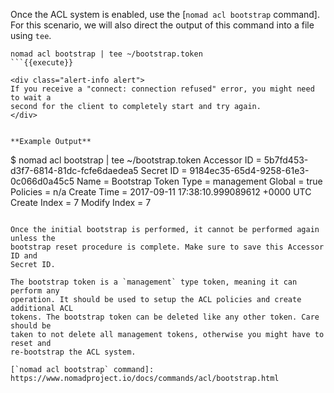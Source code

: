 <style type="text/css">
  .lang-screenshot { -webkit-touch-callout: none; -webkit-user-select: none; -khtml-user-select: none; -moz-user-select: none; -ms-user-select: none; user-select: none; }
  .alert { position: relative; padding: .75rem 1.25rem; margin-bottom: 1rem; border: 1px solid transparent; border-radius: .25rem; }
  .alert-info    { color: #0c5460; background-color: #d1ecf1; border-color: #bee5eb; }
</style>

Once the ACL system is enabled, use the [`nomad acl bootstrap` command]. For
this scenario, we will also direct the output of this command into a file using
`tee`.

```shell
nomad acl bootstrap | tee ~/bootstrap.token
```{{execute}}

<div class="alert-info alert">
If you receive a "connect: connection refused" error, you might need to wait a
second for the client to completely start and try again.
</div>


**Example Output**

```
$ nomad acl bootstrap | tee ~/bootstrap.token
Accessor ID  = 5b7fd453-d3f7-6814-81dc-fcfe6daedea5
Secret ID    = 9184ec35-65d4-9258-61e3-0c066d0a45c5
Name         = Bootstrap Token
Type         = management
Global       = true
Policies     = n/a
Create Time  = 2017-09-11 17:38:10.999089612 +0000 UTC
Create Index = 7
Modify Index = 7
```

Once the initial bootstrap is performed, it cannot be performed again unless the
bootstrap reset procedure is complete. Make sure to save this Accessor ID and
Secret ID.

The bootstrap token is a `management` type token, meaning it can perform any
operation. It should be used to setup the ACL policies and create additional ACL
tokens. The bootstrap token can be deleted like any other token. Care should be
taken to not delete all management tokens, otherwise you might have to reset and
re-bootstrap the ACL system.

[`nomad acl bootstrap` command]: https://www.nomadproject.io/docs/commands/acl/bootstrap.html
